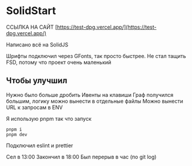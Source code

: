 # SolidStart

ССЫЛКА НА САЙТ
[https://test-dpg.vercel.app/](https://test-dpg.vercel.app/)

Написано всё на SolidJS

Шрифты подключил через GFonts, так просто быстрее.
Не стал тащить FSD, потому что проект очень маленький

## Чтобы улучшил
Нужно было больше дробить
Ивенты на клавиши
Граф получился большим, логику можно вынести в отдельные файлы
Можно вынести URL к запросам в ENV

Я использую pnpm так что запуск
```
pnpm i
pnpm dev
```

Подключил eslint и prettier

Сел в 13:00
Закончил в 18:00
Был перерыв в час
(по git log)
